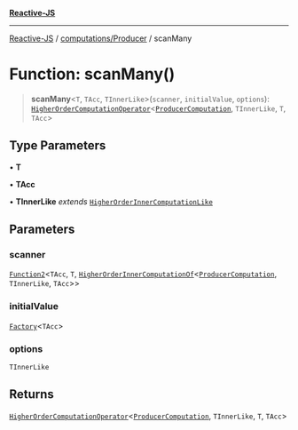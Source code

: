 [**Reactive-JS**](../../../README.md)

***

[Reactive-JS](../../../README.md) / [computations/Producer](../README.md) / scanMany

# Function: scanMany()

> **scanMany**\<`T`, `TAcc`, `TInnerLike`\>(`scanner`, `initialValue`, `options`): [`HigherOrderComputationOperator`](../../type-aliases/HigherOrderComputationOperator.md)\<[`ProducerComputation`](../interfaces/ProducerComputation.md), `TInnerLike`, `T`, `TAcc`\>

## Type Parameters

• **T**

• **TAcc**

• **TInnerLike** *extends* [`HigherOrderInnerComputationLike`](../../type-aliases/HigherOrderInnerComputationLike.md)

## Parameters

### scanner

[`Function2`](../../../functions/type-aliases/Function2.md)\<`TAcc`, `T`, [`HigherOrderInnerComputationOf`](../../type-aliases/HigherOrderInnerComputationOf.md)\<[`ProducerComputation`](../interfaces/ProducerComputation.md), `TInnerLike`, `TAcc`\>\>

### initialValue

[`Factory`](../../../functions/type-aliases/Factory.md)\<`TAcc`\>

### options

`TInnerLike`

## Returns

[`HigherOrderComputationOperator`](../../type-aliases/HigherOrderComputationOperator.md)\<[`ProducerComputation`](../interfaces/ProducerComputation.md), `TInnerLike`, `T`, `TAcc`\>
